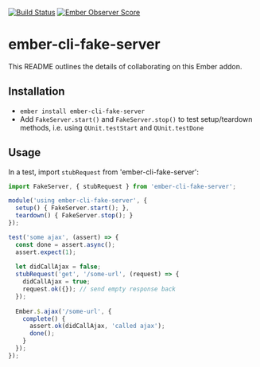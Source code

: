 [![Build Status](https://travis-ci.org/201-created/ember-cli-fake-server.svg?branch=master)](https://travis-ci.org/201-created/ember-cli-fake-server)
[![Ember Observer Score](http://emberobserver.com/badges/ember-cli-fake-server.svg)](http://emberobserver.com/addons/ember-cli-fake-server)

# ember-cli-fake-server

This README outlines the details of collaborating on this Ember addon.

## Installation

* `ember install ember-cli-fake-server`
* Add `FakeServer.start()` and `FakeServer.stop()` to test setup/teardown methods, i.e. using `QUnit.testStart` and `QUnit.testDone`

## Usage

In a test, import `stubRequest` from 'ember-cli-fake-server':

```javascript
import FakeServer, { stubRequest } from 'ember-cli-fake-server';

module('using ember-cli-fake-server', {
  setup() { FakeServer.start(); },
  teardown() { FakeServer.stop(); }
});

test('some ajax', (assert) => {
  const done = assert.async();
  assert.expect(1);
  
  let didCallAjax = false;
  stubRequest('get', '/some-url', (request) => {
    didCallAjax = true;
    request.ok({}); // send empty response back
  });
  
  Ember.$.ajax('/some-url', {
    complete() {
      assert.ok(didCallAjax, 'called ajax');
      done();
    }
  });
});
```
